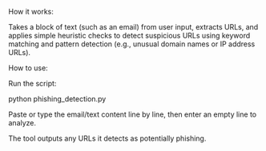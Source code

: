 How it works:

Takes a block of text (such as an email) from user input, extracts URLs, and applies simple heuristic checks to detect suspicious URLs using keyword matching and pattern detection (e.g., unusual domain names or IP address URLs).

How to use:

Run the script:

python phishing_detection.py

Paste or type the email/text content line by line, then enter an empty line to analyze. 

The tool outputs any URLs it detects as potentially phishing.
